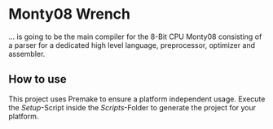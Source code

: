 # Monty08 Wrench

... is going to be the main compiler for the 8-Bit CPU Monty08 consisting of a parser for a dedicated high level language, preprocessor, optimizer and assembler.

## How to use
This project uses Premake to ensure a platform independent usage. Execute the *Setup*-Script inside the *Scripts*-Folder to generate the project for your platform.

